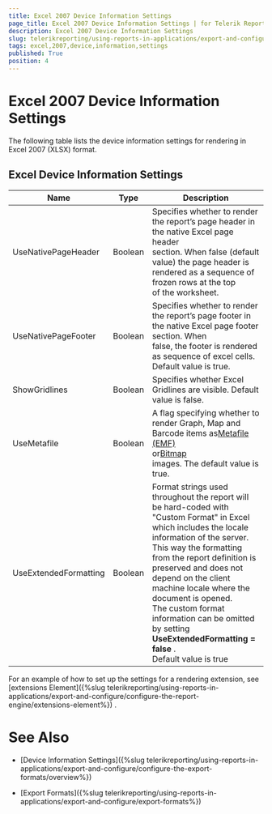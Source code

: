 ```yaml
---
title: Excel 2007 Device Information Settings
page_title: Excel 2007 Device Information Settings | for Telerik Reporting Documentation
description: Excel 2007 Device Information Settings
slug: telerikreporting/using-reports-in-applications/export-and-configure/configure-the-export-formats/excel-2007-device-information-settings
tags: excel,2007,device,information,settings
published: True
position: 4
---
```


# Excel 2007 Device Information Settings



The following table lists the device information settings for rendering in Excel 2007 (XLSX) format.


## Excel Device Information Settings




| Name | Type | Description |
| ------ | ------ | ------ |
|UseNativePageHeader|Boolean|Specifies whether to render the report’s page header in the native Excel page header<br/>                section. When false (default value) the page header is rendered as a sequence of frozen rows at the top<br/>                of the worksheet.|
|UseNativePageFooter|Boolean|Specifies whether to render the report’s page footer in the native Excel page footer section. When<br/>                false, the footer is rendered as sequence of excel cells. Default value is true.|
|ShowGridlines|Boolean|Specifies whether Excel Gridlines are visible. Default value is false.|
|UseMetafile|Boolean|A flag specifying whether to render Graph, Map and Barcode items as[Metafile (EMF)<br/>](http://msdn.microsoft.com/en-us/library/windows/desktop/ms536391(v=vs.85).aspx<br/>)or[Bitmap<br/>](http://msdn.microsoft.com/en-us/library/windows/desktop/ms536393(v=vs.85).aspx<br/>)images. The default value is true.|
|UseExtendedFormatting|Boolean|Format strings used throughout the report will be hard-coded with "Custom Format" in Excel which includes the locale information of the server.<br/>                This way the formatting from the report definition is preserved and does not depend on the client machine locale where the document is opened.<br/>                The custom format information can be omitted by setting __UseExtendedFormatting = false__ .<br/>                Default value is true|




For an example of how to set up the settings for a rendering extension, see 
[extensions Element]({%slug telerikreporting/using-reports-in-applications/export-and-configure/configure-the-report-engine/extensions-element%})
.
        


# See Also


 * [Device Information Settings]({%slug telerikreporting/using-reports-in-applications/export-and-configure/configure-the-export-formats/overview%})


 * [Export Formats]({%slug telerikreporting/using-reports-in-applications/export-and-configure/export-formats%})

